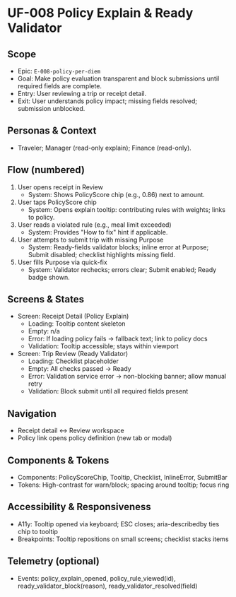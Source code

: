 # UF-008 Policy Explain & Ready Validator

## Scope
- Epic: `E-008-policy-per-diem`
- Goal: Make policy evaluation transparent and block submissions until required fields are complete.
- Entry: User reviewing a trip or receipt detail.
- Exit: User understands policy impact; missing fields resolved; submission unblocked.

## Personas & Context
- Traveler; Manager (read-only explain); Finance (read-only).

## Flow (numbered)
1) User opens receipt in Review
   - System: Shows PolicyScore chip (e.g., 0.86) next to amount.
2) User taps PolicyScore chip
   - System: Opens explain tooltip: contributing rules with weights; links to policy.
3) User reads a violated rule (e.g., meal limit exceeded)
   - System: Provides "How to fix" hint if applicable.
4) User attempts to submit trip with missing Purpose
   - System: Ready-fields validator blocks; inline error at Purpose; Submit disabled; checklist highlights missing field.
5) User fills Purpose via quick-fix
   - System: Validator rechecks; errors clear; Submit enabled; Ready badge shown.

## Screens & States
- Screen: Receipt Detail (Policy Explain)
  - Loading: Tooltip content skeleton
  - Empty: n/a
  - Error: If loading policy fails → fallback text; link to policy docs
  - Validation: Tooltip accessible; stays within viewport
- Screen: Trip Review (Ready Validator)
  - Loading: Checklist placeholder
  - Empty: All checks passed → Ready
  - Error: Validation service error → non-blocking banner; allow manual retry
  - Validation: Block submit until all required fields present

## Navigation
- Receipt detail ↔ Review workspace
- Policy link opens policy definition (new tab or modal)

## Components & Tokens
- Components: PolicyScoreChip, Tooltip, Checklist, InlineError, SubmitBar
- Tokens: High-contrast for warn/block; spacing around tooltip; focus ring

## Accessibility & Responsiveness
- A11y: Tooltip opened via keyboard; ESC closes; aria-describedby ties chip to tooltip
- Breakpoints: Tooltip repositions on small screens; checklist stacks items

## Telemetry (optional)
- Events: policy_explain_opened, policy_rule_viewed(id), ready_validator_block(reason), ready_validator_resolved(field)
